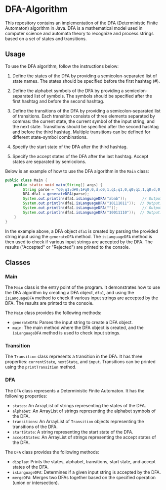 # DFA-Algorithm

This repository contains an implementation of the DFA (Deterministic Finite Automaton) algorithm in Java. DFA is a mathematical model used in computer science and automata theory to recognize and process strings based on a set of states and transitions.

## Usage

To use the DFA algorithm, follow the instructions below:

1. Define the states of the DFA by providing a semicolon-separated list of state names. The states should be specified before the first hashtag (#).

2. Define the alphabet symbols of the DFA by providing a semicolon-separated list of symbols. The symbols should be specified after the first hashtag and before the second hashtag.

3. Define the transitions of the DFA by providing a semicolon-separated list of transitions. Each transition consists of three elements separated by commas: the current state, the current symbol of the input string, and the next state. Transitions should be specified after the second hashtag and before the third hashtag. Multiple transitions can be defined for different state-symbol combinations.

4. Specify the start state of the DFA after the third hashtag.

5. Specify the accept states of the DFA after the last hashtag. Accept states are separated by semicolons.

Below is an example of how to use the DFA algorithm in the `Main` class:

```java
public class Main {
    public static void main(String[] args) {
        String parse = "q0;q1;d#0;1#q0,0,d;q0,1,q1;q1,0,q0;q1,1,q0;d,0,d;d,1,d#q0#q0;q1";
        DFA dfa1 = generateDFA(parse);
        System.out.println(dfa1.isLanguageDFA("abab"));       // Output: Invalid String
        System.out.println(dfa1.isLanguageDFA("10111011"));  // Output: Accepted
        System.out.println(dfa1.isLanguageDFA(""));           // Output: Accepted
        System.out.println(dfa1.isLanguageDFA("10011110"));  // Output: Rejected
    }
}
```
In the example above, a DFA object `dfa1` is created by parsing the provided string input using the `generateDFA` method. The `isLanguageDFA` method is then used to check if various input strings are accepted by the DFA. The results ("Accepted" or "Rejected") are printed to the console.

## Classes

### Main
The `Main` class is the entry point of the program. It demonstrates how to use the DFA algorithm by creating a DFA object, `dfa1`, and using the `isLanguageDFA` method to check if various input strings are accepted by the DFA. The results are printed to the console.

The `Main` class provides the following methods:

- `generateDFA`: Parses the input string to create a DFA object.
- `main`: The main method where the DFA object is created, and the `isLanguageDFA` method is used to check input strings.

### Transition
The `Transition` class represents a transition in the DFA. It has three properties: `currentState`, `nextState`, and `input`. Transitions can be printed using the `printTransition` method.

### DFA
The `DFA` class represents a Deterministic Finite Automaton. It has the following properties:

- `states`: An ArrayList of strings representing the states of the DFA.
- `alphabet`: An ArrayList of strings representing the alphabet symbols of the DFA.
- `transitions`: An ArrayList of `Transition` objects representing the transitions of the DFA.
- `startState`: A string representing the start state of the DFA.
- `acceptStates`: An ArrayList of strings representing the accept states of the DFA.

The `DFA` class provides the following methods:

- `display`: Prints the states, alphabet, transitions, start state, and accept states of the DFA.
- `isLanguageDFA`: Determines if a given input string is accepted by the DFA.
- `mergeDFA`: Merges two DFAs together based on the specified operation (union or intersection).

